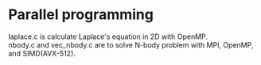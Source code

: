 # Parallel programming
laplace.c is calculate Laplace's equation in 2D with OpenMP.  
nbody.c and vec_nbody.c are to solve N-body problem with MPI, OpenMP, and SIMD(AVX-512).  
